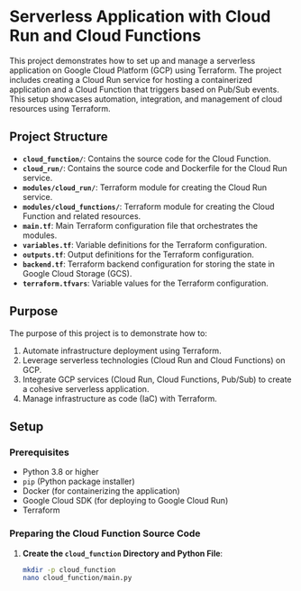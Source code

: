 # Serverless Application with Cloud Run and Cloud Functions

This project demonstrates how to set up and manage a serverless application on Google Cloud Platform (GCP) using Terraform. The project includes creating a Cloud Run service for hosting a containerized application and a Cloud Function that triggers based on Pub/Sub events. This setup showcases automation, integration, and management of cloud resources using Terraform.

## Project Structure


- **`cloud_function/`**: Contains the source code for the Cloud Function.
- **`cloud_run/`**: Contains the source code and Dockerfile for the Cloud Run service.
- **`modules/cloud_run/`**: Terraform module for creating the Cloud Run service.
- **`modules/cloud_functions/`**: Terraform module for creating the Cloud Function and related resources.
- **`main.tf`**: Main Terraform configuration file that orchestrates the modules.
- **`variables.tf`**: Variable definitions for the Terraform configuration.
- **`outputs.tf`**: Output definitions for the Terraform configuration.
- **`backend.tf`**: Terraform backend configuration for storing the state in Google Cloud Storage (GCS).
- **`terraform.tfvars`**: Variable values for the Terraform configuration.

## Purpose

The purpose of this project is to demonstrate how to:

1. Automate infrastructure deployment using Terraform.
2. Leverage serverless technologies (Cloud Run and Cloud Functions) on GCP.
3. Integrate GCP services (Cloud Run, Cloud Functions, Pub/Sub) to create a cohesive serverless application.
4. Manage infrastructure as code (IaC) with Terraform.

## Setup

### Prerequisites

- Python 3.8 or higher
- `pip` (Python package installer)
- Docker (for containerizing the application)
- Google Cloud SDK (for deploying to Google Cloud Run)
- Terraform

### Preparing the Cloud Function Source Code

1. **Create the `cloud_function` Directory and Python File**:

   ```bash
   mkdir -p cloud_function
   nano cloud_function/main.py
